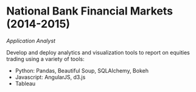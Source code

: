 # National Bank Financial Markets (2014-2015)

*Application Analyst*

Develop and deploy analytics and visualization tools to report on equities trading using a variety of tools:

* Python: Pandas, Beautiful Soup, SQLAlchemy, Bokeh
* Javascript: AngularJS, d3.js
* Tableau
